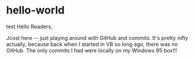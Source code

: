 # hello-world
test
Hello Readers,

Jcost here -- just playing around with GitHub and commits. It's pretty nifty actually, because back when I started in VB so long ago, there was no GitHub. The only commits I had were locally on my Windows 95 box!!!

